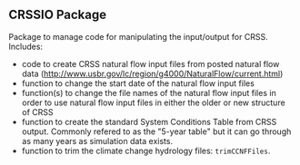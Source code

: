 ## CRSSIO Package
Package to manage code for manipulating the input/output for CRSS.
Includes:
* code to create CRSS natural flow input files from posted natural flow data (http://www.usbr.gov/lc/region/g4000/NaturalFlow/current.html)
* function to change the start date of the natural flow input files
* function(s) to change the file names of the natural flow input files in order to use natural flow input files in either the older or new structure of CRSS
* function to create the standard System Conditions Table from CRSS output. Commonly refered to as the "5-year table" but it can go through as many years as simulation data exists.
* function to trim the climate change hydrology files: `trimCCNFFiles`.       